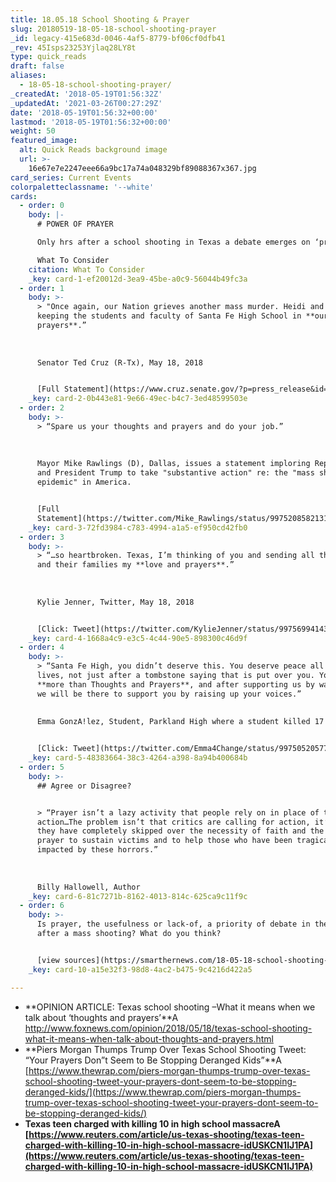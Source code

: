 ```yaml
---
title: 18.05.18 School Shooting & Prayer
slug: 20180519-18-05-18-school-shooting-prayer
_id: legacy-415e683d-0046-4af5-8779-bf06cf0dfb41
_rev: 45Isps23253Yjlaq28LY8t
type: quick_reads
draft: false
aliases:
  - 18-05-18-school-shooting-prayer/
_createdAt: '2018-05-19T01:56:32Z'
_updatedAt: '2021-03-26T00:27:29Z'
date: '2018-05-19T01:56:32+00:00'
lastmod: '2018-05-19T01:56:32+00:00'
weight: 50
featured_image:
  alt: Quick Reads background image
  url: >-
    16e67e7e2247eee66a9bc17a74a048329bf89088367x367.jpg
card_series: Current Events
colorpaletteclassname: '--white'
cards:
  - order: 0
    body: |-
      # POWER OF PRAYER

      Only hrs after a school shooting in Texas a debate emerges on ‘prayer’.

      What To Consider
    citation: What To Consider
    _key: card-1-ef20012d-3ea9-45be-a0c9-56044b49fc3a
  - order: 1
    body: >-
      > "Once again, our Nation grieves another mass murder. Heidi and I are
      keeping the students and faculty of Santa Fe High School in **our fervent
      prayers**.”  
        
        
        
      Senator Ted Cruz (R-Tx), May 18, 2018


      [Full Statement](https://www.cruz.senate.gov/?p=press_release&id=3833)
    _key: card-2-0b443e81-9e66-49ec-b4c7-3ed48599503e
  - order: 2
    body: >-
      > “Spare us your thoughts and prayers and do your job.”  
        
        
        
      Mayor Mike Rawlings (D), Dallas, issues a statement imploring Republicans
      and President Trump to take "substantive action" re: the "mass shooting
      epidemic" in America.


      [Full
      Statement](https://twitter.com/Mike_Rawlings/status/997520858213175297)
    _key: card-3-72fd3984-c783-4994-a1a5-ef950cd42fb0
  - order: 3
    body: >-
      > “…so heartbroken. Texas, I’m thinking of you and sending all the victims
      and their families my **love and prayers**.”  
        
        
        
      Kylie Jenner, Twitter, May 18, 2018


      [Click: Tweet](https://twitter.com/KylieJenner/status/997569941439049728)
    _key: card-4-1668a4c9-e3c5-4c44-90e5-898300c46d9f
  - order: 4
    body: >-
      > “Santa Fe High, you didn’t deserve this. You deserve peace all your
      lives, not just after a tombstone saying that is put over you. You deserve
      **more than Thoughts and Prayers**, and after supporting us by walking out
      we will be there to support you by raising up your voices.”  
        
        
      Emma GonzA!lez, Student, Parkland High where a student killed 17 peers.


      [Click: Tweet](https://twitter.com/Emma4Change/status/997505205771079680)
    _key: card-5-48383664-38c3-4264-a398-8a94b400684b
  - order: 5
    body: >-
      ## Agree or Disagree?


      > “Prayer isn’t a lazy activity that people rely on in place of taking
      action…The problem isn’t that critics are calling for action, it’s that
      they have completely skipped over the necessity of faith and the power of
      prayer to sustain victims and to help those who have been tragically
      impacted by these horrors.”  
        
        
        
      Billy Hallowell, Author
    _key: card-6-81c7271b-8162-4013-814c-625ca9c11f9c
  - order: 6
    body: >-
      Is prayer, the usefulness or lack-of, a priority of debate in the hours
      after a mass shooting? What do you think?


      [view sources](https://smarthernews.com/18-05-18-school-shooting-prayer/)
    _key: card-10-a15e32f3-98d8-4ac2-b475-9c4216d422a5

---
```

* **OPINION ARTICLE: Texas school shooting –What it means when we talk about ‘thoughts and prayers’**A http://www.foxnews.com/opinion/2018/05/18/texas-school-shooting-what-it-means-when-talk-about-thoughts-and-prayers.html
* **Piers Morgan Thumps Trump Over Texas School Shooting Tweet: “Your Prayers Don”t Seem to Be Stopping Deranged Kids”**A [https://www.thewrap.com/piers-morgan-thumps-trump-over-texas-school-shooting-tweet-your-prayers-dont-seem-to-be-stopping-deranged-kids/](https://www.thewrap.com/piers-morgan-thumps-trump-over-texas-school-shooting-tweet-your-prayers-dont-seem-to-be-stopping-deranged-kids/)
* **Texas teen charged with killing 10 in high school massacreA [https://www.reuters.com/article/us-texas-shooting/texas-teen-charged-with-killing-10-in-high-school-massacre-idUSKCN1IJ1PA](https://www.reuters.com/article/us-texas-shooting/texas-teen-charged-with-killing-10-in-high-school-massacre-idUSKCN1IJ1PA)**
